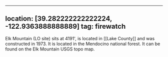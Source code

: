 
---
location: [39.282222222222224, -122.9363888888889]
tag: firewatch
---

Elk Mountain (LO site) sits at 4191', is located in [[Lake County]] and was constructed in 1973. It is located in the Mendocino national forest. It can be found on the Elk Mountain USGS topo map.
